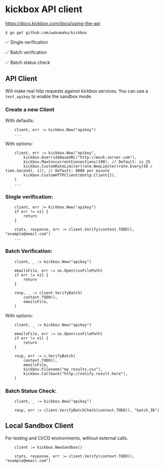 # kickbox API client

https://docs.kickbox.com/docs/using-the-api

```shell
$ go get github.com/wakumaku/kickbox
```
✅ Single verification

✅ Batch verification

✅ Batch status check


## API Client

Will make real http requests against kickbox services. You can use a `test_apikey` to enable the sandbox mode.

### Create a new Client

With defaults:

```golang
    client, err := kickbox.New("apikey")
    ...
```

With options:

```golang
    client, err := kickbox.New("apikey",
        kickbox.OverrideBaseURL("http://mock.server.com"),
        kickbox.MaxConcurrentConnections(100), // Default: is 25
        kickbox.CustomRateLimiter(rate.NewLimiter(rate.Every(50 / time.Second), 1)), // Default: 8000 per minute
        kickbox.CustomHTTPClient(&http.Client{}),
    )
    ...
```
### Single verification:

```golang
    client, err := kickbox.New("apikey")
    if err != nil {
        return
    }

    stats, response, err := client.Verify(context.TODO(), "example@email.com")
    ...
```

### Batch Verification:

```golang
    client, _ := kickbox.New("apikey")

    emailsFile, err := os.Open(csvFilePath)
    if err != nil {
        return 
    }

    resp, _ := client.VerifyBatch(
        context.TODO(),
        emailsFile,
    )
```

With options:

```golang
    client, _ := kickbox.New("apikey")

    emailsFile, err := os.Open(csvFilePath)
    if err != nil {
        return 
    }

    resp, err := c.VerifyBatch(
        context.TODO(),
        emailsFile,
        kickbox.Filename("my_results.csv"),
        kickbox.Callback("http://notify.result.here"),
    )
```

### Batch Status Check:

```golang
    client, _ := kickbox.New("apikey")

    resp, err := client.VerifyBatchCheck(context.TODO(), "batch_ID")
```


## Local Sandbox Client

For testing and CI/CD environments, without external calls.

```golang
    client := kickbox.NewSandbox()

    stats, response, err := client.Verify(context.TODO(), "example@email.com")
```
